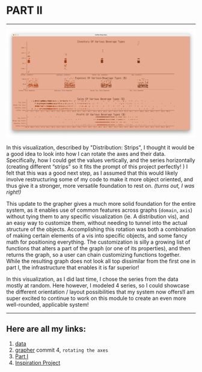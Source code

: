 # PART II

--- 

![Image](https://github.com/Brian-Masse/Coffee-Chain-Visualization/blob/main/PART%20II/exports/final.png)

In this visualization, described by "Distribution: Strips", I thought it would be a good idea to look into how I can rotate the axes and their data. Specifically, how I could get the values vertically, and the series horizontally (creating different “strips” so it fits the prompt of this project perfectly! ) I felt that this was a good next step, as I assumed that this would likely involve restructuring some of my code to make it more object oriented, and thus give it a stronger, more versatile foundation to rest on. *(turns out, I was right!)* 

This update to the grapher gives a much more solid foundation for the entire system, as it enables use of common features across graphs (```domain```, ```axis```) without tying them to any specific visualization (ie. A distribution vis), and an easy way to customize them, without needing to tunnel into the actual structure of the objects. Accomplishing this rotation was both a combination of making certain elements of a vis into specific objects, and some fancy math for positioning everything. The customization is silly a growing list of functions that alters a part of the graph (or one of its properties), and then returns the graph, so a user can chain customizing functions together. While the resulting graph does not look all top dissimilar from the first one in part I, the infrastructure that enables it is far superior!

In this visualization, as I did last time, I chose the series from the data mostly at random. Here however, I modeled 4 series, so I could showcase the different orientation / layout possibilities that my system now offers!I am super excited to continue to work on this module to create an even more well-rounded, applicable system!

---

## Here are all my links:
1. [data](https://data.world/2918diy/coffee-chain)
2. [grapher](https://github.com/Brian-Masse/B_grapher) commit 4, ```rotating the axes```
3. [Part I]( https://github.com/Brian-Masse/Coffee-Chain-Visualization/tree/main/PART%20I )
4. [Inspiration Project](https://github.com/Brian-Masse/Animals-life-expectancy)

